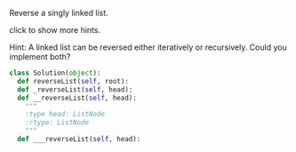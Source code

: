 Reverse a singly linked list.

click to show more hints.

Hint:
A linked list can be reversed either iteratively or recursively. Could you implement both?



```python
class Solution(object):
  def reverseList(self, root):
  def _reverseList(self, head):
  def __reverseList(self, head):
    """
    :type head: ListNode
    :rtype: ListNode
    """
  def ___reverseList(self, head):
```

